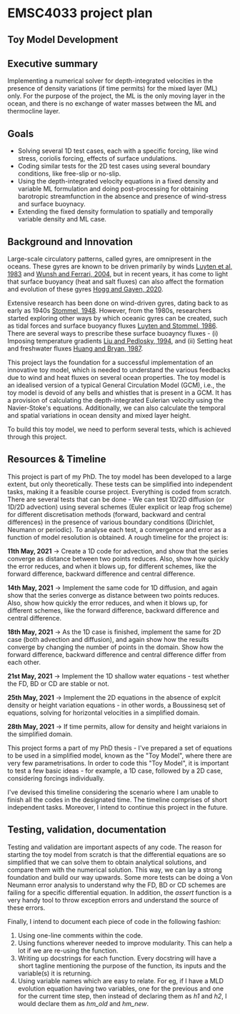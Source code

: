 # EMSC4033 project plan

## Toy Model Development

## Executive summary

Implementing a numerical solver for depth-integrated velocities in the presence of density variations (if time permits) for the mixed layer (ML) only. For the purpose of the project, the ML is the only moving layer in the ocean, and there is no exchange of water masses between the ML and thermocline layer.

## Goals

- Solving several 1D test cases, each with a specific forcing, like wind stress, coriolis forcing, effects of surface undulations.
- Coding similar tests for the 2D test cases using several boundary conditions, like free-slip or no-slip.
- Using the depth-integrated velocity equations in a fixed density and variable ML formulation and doing post-processing for obtaining barotropic streamfunction in the absence and presence of wind-stress and surface buoynacy.
- Extending the fixed density formulation to spatially and temporally variable density and ML case.

## Background and Innovation  

Large-scale circulatory patterns, called gyres, are omnipresent in the oceans. These gyres are known to be driven primarily by winds [Luyten et al, 1983](https://journals.ametsoc.org/view/journals/phoc/13/2/1520-0485_1983_013_0292_tvt_2_0_co_2.xml) and [Wunsh and Ferrari, 2004](https://www.annualreviews.org/doi/abs/10.1146/annurev.fluid.36.050802.122121), but in recent years, it has come to light that surface buoyancy (heat and salt fluxes) can also affect the formation and evolution of these gyres [Hogg and Gayen, 2020](https://agupubs.onlinelibrary.wiley.com/doi/abs/10.1029/2020GL088539).

Extensive research has been done on wind-driven gyres, dating back to as early as 1940s [Stommel, 1948](https://agupubs.onlinelibrary.wiley.com/doi/10.1029/TR029i002p00202). However, from the 1980s, researchers started exploring other ways by which oceanic gyres can be created, such as tidal forces and surface buoyancy fluxes [Luyten and Stommel, 1986](https://journals.ametsoc.org/view/journals/phoc/16/9/1520-0485_1986_016_1551_gdbcwa_2_0_co_2.xml). There are several ways to prescribe these surface buoayncy fluxes - (i) Imposing temperature gradients [Liu and Pedlosky, 1994](https://journals.ametsoc.org/view/journals/phoc/24/3/1520-0485_1994_024_0587_tfbaad_2_0_co_2.xml), and (ii) Setting heat and freshwater fluxes [Huang and Bryan, 1987](https://journals.ametsoc.org/view/journals/phoc/17/11/1520-0485_1987_017_1909_ammott_2_0_co_2.xml).

This project lays the foundation for a successful implementation of an innovative toy model, which is needed to understand the various feedbacks due to wind and heat fluxes on several ocean properties. The toy model is an idealised version of a typical General Circulation Model (GCM), i.e., the toy model is devoid of any bells and whistles that is present in a GCM. It has a provision of calculating the depth-integrated Eulerian velocity using the Navier-Stoke's equations. Additionally, we can also calculate the temporal and spatial variations in ocean density and mixed layer height. 

To build this toy model, we need to perform several tests, which is achieved through this project.

## Resources & Timeline

This project is part of my PhD. The toy model has been developed to a large extent, but only theoretically. These tests can be simplified into independent tasks, making it a feasible course project. Everything is coded from scratch. There are several tests that can be done - We can test 1D/2D diffusion (or 1D/2D advection) using several schemes (Euler explicit or leap frog scheme) for different discretisation methods (forward, backward and central differences) in the presence of various boundary conditions (Dirichlet, Neumann or periodic). To analyse each test, a convergence and error as a function of model resolution is obtained. A rough timeline for the project is:

__11th May, 2021__ -> Create a 1D code for advection, and show that the series converge as distance between two points reduces. Also, show how quickly the error reduces, and when it blows up, for different schemes, like the forward difference, backward difference and central difference.

__14th May, 2021__ -> Implement the same code for 1D diffusion, and again show that the series converge as distance between two points reduces. Also, show how quickly the error reduces, and when it blows up, for different schemes, like the forward difference, backward difference and central difference.

__18th May, 2021__ -> As the 1D case is finished, implement the same for 2D case (both advection and diffusion), and again show how the results converge by changing the number of points in the domain. Show how the forward difference, backward difference and central difference differ from each other.

__21st May, 2021__ -> Implement the 1D shallow water equations - test whether the FD, BD or CD are stable or not. 

__25th May, 2021__ -> Implement the 2D equations in the absence of explcit density or height variation equations - in other words, a Boussinesq set of equations, solving for horizontal velocities in a simplified domain.

__28th May, 2021__ -> If time permits, allow for density and height variaions in the simplified domain.

This project forms a part of my PhD thesis - I've prepared a set of equations to be used in a simplified model, known as the "Toy Model", where there are very few parametrisations. In order to code this "Toy Model", it is important to test a few basic ideas - for example, a 1D case, followed by a 2D case, considering forcings individually. 

I've devised this timeline considering the scenario where I am unable to finish all the codes in the designated time. The timeline comprises of short independent tasks. Moreover, I intend to continue this project in the future. 

## Testing, validation, documentation

Testing and validation are important aspects of any code. The reason for starting the toy model from scratch is that the differential equations are so simplified that we can solve them to obtain analytical solutions, and compare them with the numerical solution. This way, we can lay a strong foundation and build our way upwards. Some more tests can be doing a Von Neumann error analysis to understand why the FD, BD or CD schemes are failing for a specific differential equation. In addition, the _assert_ function is a very handy tool to throw exception errors and understand the source of these errors.

Finally, I intend to document each piece of code in the following fashion:

1. Using one-line comments within the code.
2. Using functions wherever needed to improve modularity. This can help a lot if we are re-using the function. 
3. Writing up docstrings for each function. Every docstring will have a short tagline mentioning the purpose of the function, its inputs and the variable(s) it is returning.
4. Using variable names which are easy to relate. For eg, if I have a MLD evolution equation having two variables, one for the previous and one for the current time step, then instead of declaring them as _h1_ and _h2_, I would declare them as _hm_old_ and _hm_new_.
